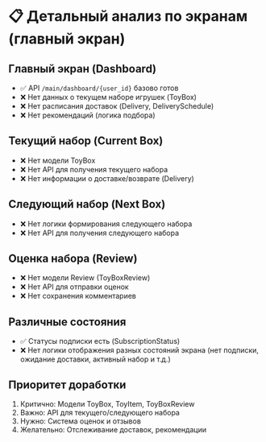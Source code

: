 # 📋 Детальный анализ по экранам (главный экран)

## Главный экран (Dashboard)

- ✅ API `/main/dashboard/{user_id}` базово готов
- ❌ Нет данных о текущем наборе игрушек (ToyBox)
- ❌ Нет расписания доставок (Delivery, DeliverySchedule)
- ❌ Нет рекомендаций (логика подбора)

## Текущий набор (Current Box)

- ❌ Нет модели ToyBox
- ❌ Нет API для получения текущего набора
- ❌ Нет информации о доставке/возврате (Delivery)

## Следующий набор (Next Box)

- ❌ Нет логики формирования следующего набора
- ❌ Нет API для получения следующего набора

## Оценка набора (Review)

- ❌ Нет модели Review (ToyBoxReview)
- ❌ Нет API для отправки оценок
- ❌ Нет сохранения комментариев

## Различные состояния

- ✅ Статусы подписки есть (SubscriptionStatus)
- ❌ Нет логики отображения разных состояний экрана (нет подписки, ожидание доставки, активный набор и т.д.)

## Приоритет доработки

1. Критично: Модели ToyBox, ToyItem, ToyBoxReview
2. Важно: API для текущего/следующего набора
3. Нужно: Система оценок и отзывов
4. Желательно: Отслеживание доставок, рекомендации
